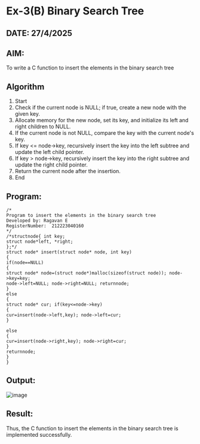 # Ex-3(B) Binary Search Tree
## DATE: 27/4/2025
## AIM:
To write a C function to insert the elements in the binary search tree

## Algorithm
1. Start 
2. Check if the current node is NULL; if true, create a new node with the given key. 
3. Allocate memory for the new node, set its key, and initialize its left and right children to NULL. 
4. If the current node is not NULL, compare the key with the current node's key. 
5. If key <= node->key, recursively insert the key into the left subtree and update the left child pointer. 
6. If key > node->key, recursively insert the key into the right subtree and update the right child pointer. 
7. Return the current node after the insertion. 
8. End
## Program:
```
/*
Program to insert the elements in the binary search tree
Developed by: Ragavan E
RegisterNumber:  212223040160
*/
/*structnode{ int key;
struct node*left, *right;
};*/
struct node* insert(struct node* node, int key)
{
if(node==NULL)
{
struct node* node=(struct node*)malloc(sizeof(struct node)); node->key=key;
node->left=NULL; node->right=NULL; returnnode;
}
else
{
struct node* cur; if(key<=node->key)
{
cur=insert(node->left,key); node->left=cur;
}
 
else
{
cur=insert(node->right,key); node->right=cur;
}
returnnode;
}
}

```

## Output:

![image](https://github.com/user-attachments/assets/4d6b1c34-7a79-45ee-b780-16334c754c96)


## Result:
Thus, the C function to insert the elements in the binary search tree is implemented successfully.
